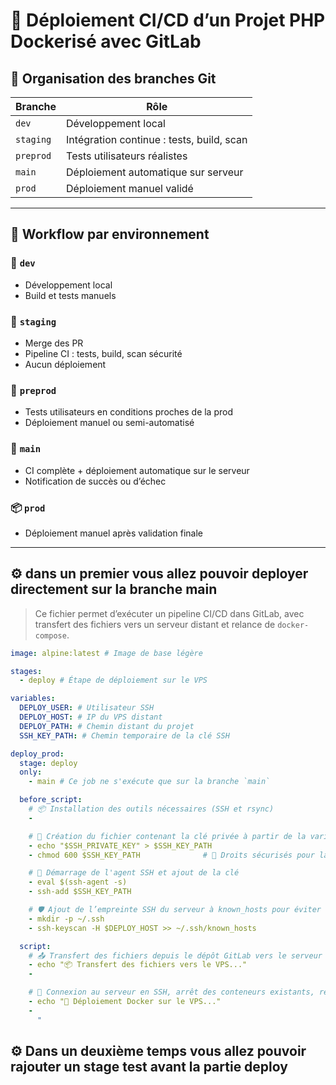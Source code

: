 # 🚀 Déploiement CI/CD d’un Projet PHP Dockerisé avec GitLab

## 🧱 Organisation des branches Git

| Branche   | Rôle                                      |
| --------- | ----------------------------------------- |
| `dev`     | Développement local                       |
| `staging` | Intégration continue : tests, build, scan |
| `preprod` | Tests utilisateurs réalistes              |
| `main`    | Déploiement automatique sur serveur       |
| `prod`    | Déploiement manuel validé                 |

---

## 🔄 Workflow par environnement

### 🔧 `dev`

- Développement local
- Build et tests manuels

### 🧪 `staging`

- Merge des PR
- Pipeline CI : tests, build, scan sécurité
- Aucun déploiement

### 🧷 `preprod`

- Tests utilisateurs en conditions proches de la prod
- Déploiement manuel ou semi-automatisé

### 🚀 `main`

- CI complète + déploiement automatique sur le serveur
- Notification de succès ou d’échec

### 📦 `prod`

- Déploiement manuel après validation finale

---

## ⚙️ dans un premier vous allez pouvoir deployer directement sur la branche main

> Ce fichier permet d’exécuter un pipeline CI/CD dans GitLab, avec transfert des fichiers vers un serveur distant et relance de `docker-compose`.

```yaml
image: alpine:latest # Image de base légère

stages:
  - deploy # Étape de déploiement sur le VPS

variables:
  DEPLOY_USER: # Utilisateur SSH
  DEPLOY_HOST: # IP du VPS distant
  DEPLOY_PATH: # Chemin distant du projet
  SSH_KEY_PATH: # Chemin temporaire de la clé SSH

deploy_prod:
  stage: deploy
  only:
    - main # Ce job ne s'exécute que sur la branche `main`

  before_script:
    # 📦 Installation des outils nécessaires (SSH et rsync)
    -

    # 🧬 Création du fichier contenant la clé privée à partir de la variable d’environnement
    - echo "$SSH_PRIVATE_KEY" > $SSH_KEY_PATH
    - chmod 600 $SSH_KEY_PATH              # 🔐 Droits sécurisés pour la clé SSH

    # 🔄 Démarrage de l'agent SSH et ajout de la clé
    - eval $(ssh-agent -s)
    - ssh-add $SSH_KEY_PATH

    # 🛡️ Ajout de l’empreinte SSH du serveur à known_hosts pour éviter la demande de confirmation
    - mkdir -p ~/.ssh
    - ssh-keyscan -H $DEPLOY_HOST >> ~/.ssh/known_hosts

  script:
    # 📤 Transfert des fichiers depuis le dépôt GitLab vers le serveur
    - echo "📦 Transfert des fichiers vers le VPS..."
    -

    # 🚀 Connexion au serveur en SSH, arrêt des conteneurs existants, rebuild et relance
    - echo "🚀 Déploiement Docker sur le VPS..."
    -
      "
```

## ⚙️ Dans un deuxième temps vous allez pouvoir rajouter un stage test avant la partie deploy
